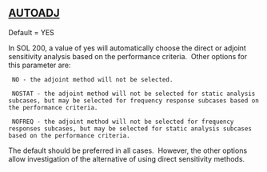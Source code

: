 ## [AUTOADJ](https://nexus.hexagon.com/documentationcenter/bundle/MSC_Nastran_2022.4/page/Nastran_Combined_Book/qrg/parameters/TOC.AUTOADJ.xhtml)

Default = YES

In SOL 200, a value of yes will automatically choose the direct or adjoint sensitivity analysis based on the performance criteria.  Other options for this parameter are:

     NO - the adjoint method will not be selected.

     NOSTAT - the adjoint method will not be selected for static analysis subcases, but may be selected for frequency response subcases based on the performance criteria.  

     NOFREQ - the adjoint method will not be selected for frequency responses subcases, but may be selected for static analysis subcases based on the performance criteria.  

The default should be preferred in all cases.  However, the other options allow investigation of the alternative of using direct sensitivity methods.

